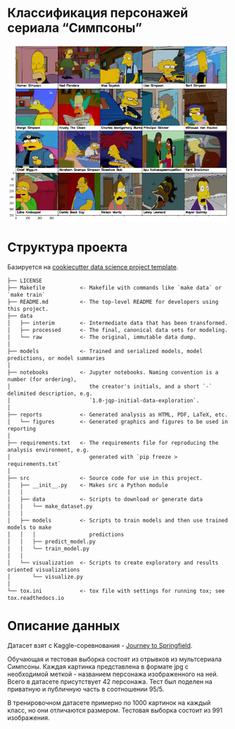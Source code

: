 # Классификация персонажей сериала “Симпсоны”

<img src="reports/figures/characters_illustration.png">


# Структура проекта
Базируется на <a target="_blank" href="https://drivendata.github.io/cookiecutter-data-science/">cookiecutter data science project template</a>.

    ├── LICENSE
    ├── Makefile           <- Makefile with commands like `make data` or `make train`
    ├── README.md          <- The top-level README for developers using this project.
    ├── data
    │   ├── interim        <- Intermediate data that has been transformed.
    │   ├── processed      <- The final, canonical data sets for modeling.
    │   └── raw            <- The original, immutable data dump.
    │
    ├── models             <- Trained and serialized models, model predictions, or model summaries
    │
    ├── notebooks          <- Jupyter notebooks. Naming convention is a number (for ordering),
    │                         the creator's initials, and a short `-` delimited description, e.g.
    │                         `1.0-jqp-initial-data-exploration`.
    │
    ├── reports            <- Generated analysis as HTML, PDF, LaTeX, etc.
    │   └── figures        <- Generated graphics and figures to be used in reporting
    │
    ├── requirements.txt   <- The requirements file for reproducing the analysis environment, e.g.
    │                         generated with `pip freeze > requirements.txt`
    │
    ├── src                <- Source code for use in this project.
    │   ├── __init__.py    <- Makes src a Python module
    │   │
    │   ├── data           <- Scripts to download or generate data
    │   │   └── make_dataset.py
    │   │
    │   ├── models         <- Scripts to train models and then use trained models to make
    │   │   │                 predictions
    │   │   ├── predict_model.py
    │   │   └── train_model.py
    │   │
    │   └── visualization  <- Scripts to create exploratory and results oriented visualizations
    │       └── visualize.py
    │
    └── tox.ini            <- tox file with settings for running tox; see tox.readthedocs.io


# Описание данных

Датасет взят с Kaggle-соревнования - <a target="_blank" href="https://www.kaggle.com/competitions/journey-springfield/overview">Journey to Springfield</a>.

Обучающая и тестовая выборка состоят из отрывков из мультсериала Симпсоны. Каждая картинка представлена в формате jpg c необходимой меткой - названием персонажа изображенного на ней. Всего в датасете присутствует 42 персонажа. Тест был поделен на приватную и публичную часть в соотношении 95/5.

В тренировочном датасете примерно по 1000 картинок на каждый класс, но они отличаются размером. Тестовая выборка состоит из 991 изображения.
